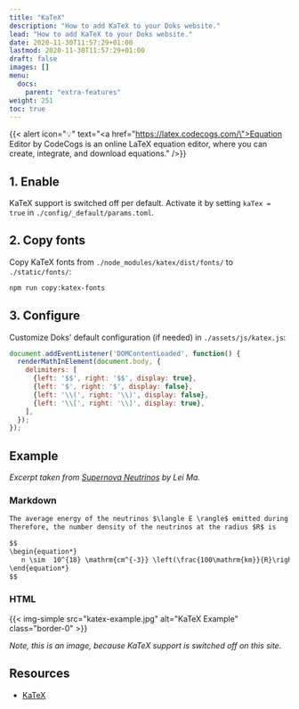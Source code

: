```yaml
---
title: "KaTeX"
description: "How to add KaTeX to your Doks website."
lead: "How to add KaTeX to your Doks website."
date: 2020-11-30T11:57:29+01:00
lastmod: 2020-11-30T11:57:29+01:00
draft: false
images: []
menu:
  docs:
    parent: "extra-features"
weight: 251
toc: true
---
```


{{< alert icon="💡" text="<a href=\"https://latex.codecogs.com/\">Equation Editor</a> by CodeCogs is an online LaTeX equation editor, where you can create, integrate, and download equations." />}}

## 1. Enable

KaTeX support is switched off per default. Activate it by setting `kaTex = true` in `./config/_default/params.toml`.

## 2. Copy fonts

Copy KaTeX fonts from `./node_modules/katex/dist/fonts/` to `./static/fonts/`:

```bash
npm run copy:katex-fonts
```

## 3. Configure

Customize Doks' default configuration (if needed) in `./assets/js/katex.js`:

```js
document.addEventListener('DOMContentLoaded', function() {
  renderMathInElement(document.body, {
    delimiters: [
      {left: '$$', right: '$$', display: true},
      {left: '$', right: '$', display: false},
      {left: '\\(', right: '\\)', display: false},
      {left: '\\[', right: '\\]', display: true},
    ],
  });
});
```

## Example

_Excerpt taken from [Supernova Neutrinos](https://neutrino.leima.is/book/introduction/supernova-neutrinos/) by Lei Ma._

### Markdown

```md
The average energy of the neutrinos $\langle E \rangle$ emitted during a supernova explosion is of the order of 10MeV, and the neutrino luminosity at the early epoch of the explosion is approximately $10^{52}\mathrm{ergs\cdot s^{-1}}$.
Therefore, the number density of the neutrinos at the radius $R$ is

$$
\begin{equation*}
   n \sim  10^{18} \mathrm{cm^{-3}} \left(\frac{100\mathrm{km}}{R}\right)^2 \left(\frac{10\mathrm{MeV}}{\langle E \rangle}\right).
\end{equation*}
$$
```

### HTML

{{< img-simple src="katex-example.jpg" alt="KaTeX Example" class="border-0" >}}

_Note, this is an image, because KaTeX support is switched off on this site._

## Resources

- [KaTeX](https://katex.org/)
